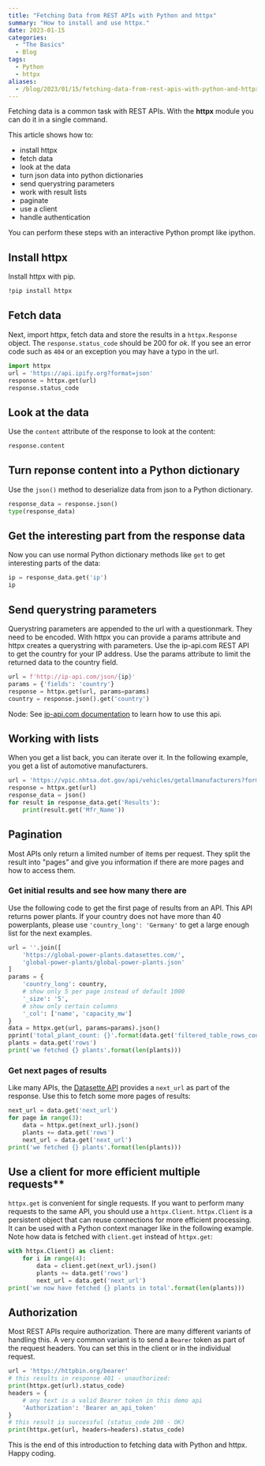 ```yaml
---
title: "Fetching Data from REST APIs with Python and httpx"
summary: "How to install and use httpx."
date: 2023-01-15
categories: 
  - "The Basics"
  - Blog
tags: 
  - Python
  - httpx
aliases: 
  - /blog/2023/01/15/fetching-data-from-rest-apis-with-python-and-httpx/
---
```


Fetching data is a common task with REST APIs. With the **httpx** module you can do it in a single command.

This article shows how to:

- install httpx
- fetch data
- look at the data
- turn json data into python dictionaries
- send querystring parameters
- work with result lists
- paginate
- use a client
- handle authentication

You can perform these steps with an interactive Python prompt like ipython.

## Install httpx

Install httpx with pip.

```sh
!pip install httpx
```

## Fetch data

Next, import httpx, fetch data and store the results in a ```httpx.Response``` object. The ```response.status_code``` should be 200 for *ok*. If you see an error code such as ```404```  or an exception you may have a typo in the url.

```python
import httpx
url = 'https://api.ipify.org?format=json'
response = httpx.get(url)
response.status_code
```

## Look at the data

Use the ```content``` attribute of the response to look at the content:

```python
response.content
```

## Turn reponse content into a Python dictionary

Use the ```json()``` method to deserialize data from json to a Python dictionary.

```python
response_data = response.json()
type(response_data)
```

## Get the interesting part from the response data

Now you can use normal Python dictionary methods like ```get``` to get interesting parts of the data:

```python
ip = response_data.get('ip')
ip
```

## Send querystring parameters

Querystring parameters are appended to the url with a questionmark. They need to be encoded. With httpx you can provide a params attribute and httpx creates a querystring with parameters. Use the ip-api.com REST API to get the country for your IP address. Use the params attribute to limit the returned data to the country field. 

```python
url = f'http://ip-api.com/json/{ip}'
params = {'fields': 'country'}
response = httpx.get(url, params=params)
country = response.json().get('country')
```

Node: See [ip-api.com documentation](https://ip-api.com/docs/api:json) to learn how to use this api.

## Working with lists

When you get a list back, you can iterate over it. In the following example, you get a list of automotive manufacturers.

```python
url = 'https://vpic.nhtsa.dot.gov/api/vehicles/getallmanufacturers?format=json'
response = httpx.get(url)
response_data = json()
for result in response_data.get('Results'):
    print(result.get('Mfr_Name'))
```

## Pagination

Most APIs only return a limited number of items per request. They split the result into "pages" and give you information if there are more pages and how to access them.

### Get initial results and see how many there are

Use the following code to get the first page of results from an API. This API returns power plants. If your country does not have more than 40 powerplants, please use ```'country_long': 'Germany'``` to get a large enough list for the next examples.

```python
url = ''.join([
    'https://global-power-plants.datasettes.com/',
    'global-power-plants/global-power-plants.json'
]
params = {
    'country_long': country,
    # show only 5 per page instead of default 1000
    '_size': '5', 
    # show only certain columns
    '_col': ['name', 'capacity_mw']
}
data = httpx.get(url, params=params).json()
pprint('total_plant_count: {}'.format(data.get('filtered_table_rows_count')))
plants = data.get('rows')
print('we fetched {} plants'.format(len(plants)))
```

### Get next pages of results

Like many APIs, the [Datasette API](https://docs.datasette.io/en/stable/json_api.html#special-table-arguments) provides a ```next_url``` as part of the response. Use this to fetch some more pages of results:

```python
next_url = data.get('next_url')
for page in range(3):
    data = httpx.get(next_url).json()
    plants += data.get('rows')
    next_url = data.get('next_url')
print('we fetched {} plants'.format(len(plants)))
```

## Use a client for more efficient multiple requests**

```httpx.get``` is convenient for single requests. If you want to perform many requests to the same API, you should use a ```httpx.Client```. ```httpx.Client``` is a persistent object that can reuse connections for more efficient processing. It can be used with a Python context manager like in the following example. Note how data is fetched with ```client.get``` instead of ```httpx.get```:

```python
with httpx.Client() as client:
    for i in range(4):
        data = client.get(next_url).json()
        plants += data.get('rows')
        next_url = data.get('next_url')
print('we now have fetched {} plants in total'.format(len(plants)))
```

## Authorization

Most REST APIs require authorization. There are many different variants of handling this. A very common variant is to send a ```Bearer``` token as part of the request headers. You can set this in the client or in the individual request.

```python
url = 'https://httpbin.org/bearer'
# this results in response 401 - unauthorized:
print(httpx.get(url).status_code)
headers = {
    # any text is a valid Bearer token in this demo api
    'Authorization': 'Bearer an_api_token'
}
# this result is successful (status_code 200 - OK)
print(httpx.get(url, headers=headers).status_code)
```

This is the end of this introduction to fetching data with Python and httpx. Happy coding.
